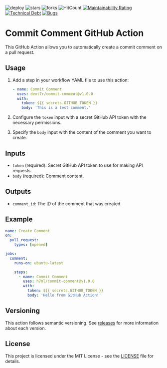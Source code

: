 ![deploy](https://github.com/dext7r/commit-comment/actions/workflows/deploy.yml/badge.svg)
![stars](https://badgen.net/github/stars/dext7r/commit-comment)
![forks](https://badgen.net/github/forks/dext7r/commit-comment)
![HitCount](http://hits.dwyl.com/dext7r/commit-comment.svg)
[![Maintainability Rating](https://sonarcloud.io/api/project_badges/measure?project=dext7r_commit-comment&metric=alert_status)](https://sonarcloud.io/dashboard?id=dext7r_commit-comment)
[![Technical Debt](https://sonarcloud.io/api/project_badges/quality_gate?project=dext7r_commit-comment)](https://sonarcloud.io/dashboard?id=dext7r_commit-comment)
[![Bugs](https://sonarcloud.io/images/project_badges/sonarcloud-white.svg)](https://sonarcloud.io/dashboard?id=dext7r_commit-comment)

# Commit Comment GitHub Action

This GitHub Action allows you to automatically create a commit comment on a pull request.

## Usage

1. Add a step in your workflow YAML file to use this action:

   ```yaml
   - name: Commit Comment
     uses: dext7r/commit-comment@v1.0.0
     with:
       token: ${{ secrets.GITHUB_TOKEN }}
       body: 'This is a test comment.'
   ```

2. Configure the `token` input with a secret GitHub API token with the necessary permissions.

3. Specify the `body` input with the content of the comment you want to create.

## Inputs

- `token` (required): Secret GitHub API token to use for making API requests.
- `body` (required): Comment content.

## Outputs

- `comment_id`: The ID of the comment that was created.

## Example

```yaml
name: Create Comment
on:
  pull_request:
    types: [opened]

jobs:
  comment:
    runs-on: ubuntu-latest

    steps:
      - name: Commit Comment
        uses: h7ml/commit-comment@v1.0.0
        with:
          token: ${{ secrets.GITHUB_TOKEN }}
          body: 'Hello from GitHub Action!'
```

## Versioning

This action follows semantic versioning. See [releases](https://github.com/h7ml/commit-comment/releases) for more information about each version.

## License

This project is licensed under the MIT License - see the [LICENSE](LICENSE) file for details.

```

```
